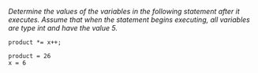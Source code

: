 *Determine the values of the variables in the following statement after it executes. Assume that when the statement begins executing, all variables are type int and have the value 5.*

```product *= x++;```

```
product = 26
x = 6
```